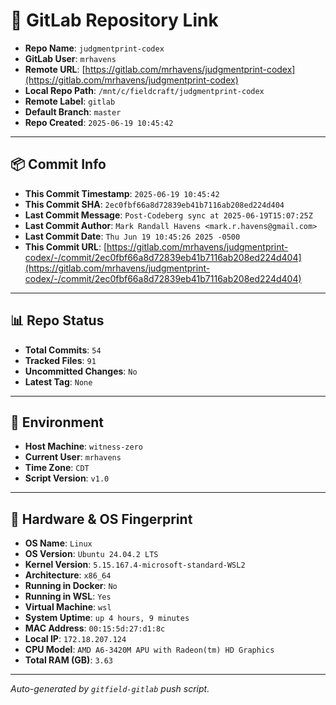 # 🔗 GitLab Repository Link

- **Repo Name**: `judgmentprint-codex`
- **GitLab User**: `mrhavens`
- **Remote URL**: [https://gitlab.com/mrhavens/judgmentprint-codex](https://gitlab.com/mrhavens/judgmentprint-codex)
- **Local Repo Path**: `/mnt/c/fieldcraft/judgmentprint-codex`
- **Remote Label**: `gitlab`
- **Default Branch**: `master`
- **Repo Created**: `2025-06-19 10:45:42`

---

## 📦 Commit Info

- **This Commit Timestamp**: `2025-06-19 10:45:42`
- **This Commit SHA**: `2ec0fbf66a8d72839eb41b7116ab208ed224d404`
- **Last Commit Message**: `Post-Codeberg sync at 2025-06-19T15:07:25Z`
- **Last Commit Author**: `Mark Randall Havens <mark.r.havens@gmail.com>`
- **Last Commit Date**: `Thu Jun 19 10:45:26 2025 -0500`
- **This Commit URL**: [https://gitlab.com/mrhavens/judgmentprint-codex/-/commit/2ec0fbf66a8d72839eb41b7116ab208ed224d404](https://gitlab.com/mrhavens/judgmentprint-codex/-/commit/2ec0fbf66a8d72839eb41b7116ab208ed224d404)

---

## 📊 Repo Status

- **Total Commits**: `54`
- **Tracked Files**: `91`
- **Uncommitted Changes**: `No`
- **Latest Tag**: `None`

---

## 🧽 Environment

- **Host Machine**: `witness-zero`
- **Current User**: `mrhavens`
- **Time Zone**: `CDT`
- **Script Version**: `v1.0`

---

## 🧬 Hardware & OS Fingerprint

- **OS Name**: `Linux`
- **OS Version**: `Ubuntu 24.04.2 LTS`
- **Kernel Version**: `5.15.167.4-microsoft-standard-WSL2`
- **Architecture**: `x86_64`
- **Running in Docker**: `No`
- **Running in WSL**: `Yes`
- **Virtual Machine**: `wsl`
- **System Uptime**: `up 4 hours, 9 minutes`
- **MAC Address**: `00:15:5d:27:d1:8c`
- **Local IP**: `172.18.207.124`
- **CPU Model**: `AMD A6-3420M APU with Radeon(tm) HD Graphics`
- **Total RAM (GB)**: `3.63`

---

_Auto-generated by `gitfield-gitlab` push script._
